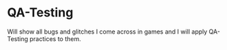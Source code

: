 # QA-Testing
Will show all bugs and glitches I come across in games and I will apply QA-Testing practices to them.
